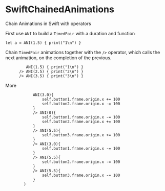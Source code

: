 # SwiftChainedAnimations
Chain Animations in Swift with operators



First use `ANI` to build a `TimedPair` with a duration and  function
```
let a = ANI(1.5) { print("1\n") }
```

Chain  `TimedPair` animations together with the `/>` operator, which calls the next animation, on the completion of the previous.

```
         ANI(1.5) { print("1\n") }
      /> ANI(2.5) { print("2\n") }
      /> ANI(3.5) { print("3\n") }
```

More 
```
            ANI(3.0){
                self.button1.frame.origin.x += 100
                self.button2.frame.origin.x -= 100
            }
            /> ANI(0){
                self.button1.frame.origin.x -= 100
                self.button2.frame.origin.x += 100
            }
            /> ANI(5.5){
                self.button3.frame.origin.x += 100
            }
            /> ANI(3.0){
                self.button1.frame.origin.x -= 100
            }
            /> ANI(5.5){
                self.button2.frame.origin.x -= 100
            }
            /> ANI(5.5){
                self.button3.frame.origin.x -= 100
            }
        )
```
